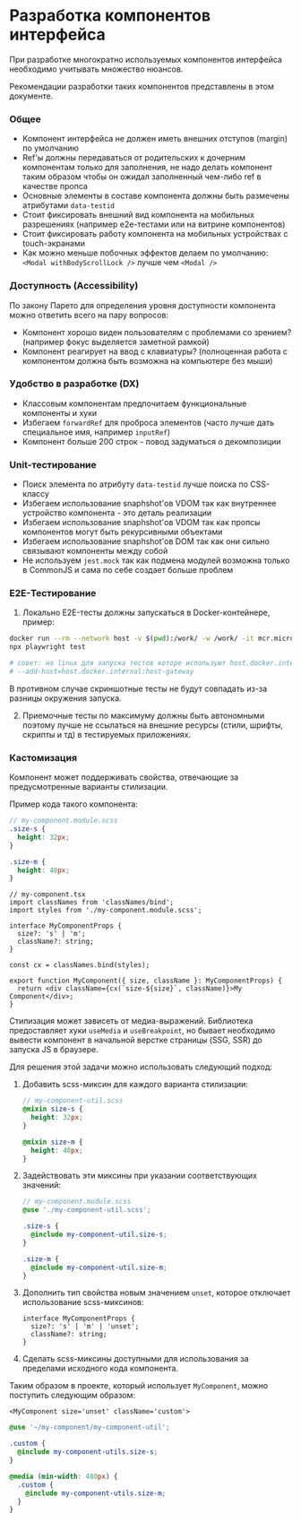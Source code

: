 # Разработка компонентов интерфейса

При разработке многократно используемых компонентов интерфейса необходимо учитывать множество нюансов.

Рекомендации разработки таких компонентов представлены в этом документе.

### Общее

- Компонент интерфейса не должен иметь внешних отступов (margin) по умолчанию
- Ref'ы должны передаваться от родительских к дочерним компонентам только для заполнения, не надо делать компонент таким образом чтобы он ожидал заполненный чем-либо ref в качестве пропса
- Основные элементы в составе компонента должны быть размечены атрибутами `data-testid`
- Стоит фиксировать внешний вид компонента на мобильных разрешениях (например e2e-тестами или на витрине компонентов)
- Стоит фиксировать работу компонента на мобильных устройствах с touch-экранами
- Как можно меньше побочных эффектов делаем по умолчанию: `<Modal withBodyScrollLock />` лучше чем `<Modal />`

### Доступность (Accessibility)

По закону Парето для определения уровня доступности компонента можно ответить всего на пару вопросов:

- Компонент хорошо виден пользователям с проблемами со зрением? (например фокус выделяется заметной рамкой)
- Компонент реагирует на ввод с клавиатуры? (полноценная работа с компонентом должна быть возможна на компьютере без мыши)

### Удобство в разработке (DX)

- Классовым компонентам предпочитаем функциональные компоненты и хуки
- Избегаем `forwardRef` для проброса элементов (часто лучше дать специальное имя, например `inputRef`)
- Компонент больше 200 строк - повод задуматься о декомпозиции

### Unit-тестирование

- Поиск элемента по атрибуту `data-testid` лучше поиска по CSS-классу
- Избегаем использование snaphshot'ов VDOM так как внутреннее устройство компонента - это деталь реализации
- Избегаем использование snaphshot'ов VDOM так как пропсы компонентов могут быть рекурсивными объектами
- Избегаем использование snaphshot'ов DOM так как они сильно связывают компоненты между собой
- Не используем `jest.mock` так как подмена модулей возможна только в CommonJS и сама по себе создает больше проблем

### E2E-Тестирование

1. Локально E2E-тесты должны запускаться в Docker-контейнере, пример:

```sh
docker run --rm --network host -v $(pwd):/work/ -w /work/ -it mcr.microsoft.com/playwright:v1.37.0-jammy /bin/bash
npx playwright test

# совет: на linux для запуска тестов которе используют host.docker.internal можно добавить:
# --add-host=host.docker.internal:host-gateway
```

В противном случае скриншотные тесты не будут совпадать из-за разницы окружения запуска.

2. Приемочные тесты по максимуму должны быть автономными поэтому лучше не ссылаться на внешние ресурсы (стили, шрифты, скрипты и тд) в тестируемых приложениях.

### Кастомизация

Компонент может поддерживать свойства, отвечающие за предусмотренные варианты стилизации.

Пример кода такого компонента:

```scss
// my-component.module.scss
.size-s {
  height: 32px;
}

.size-m {
  height: 48px;
}
```

```tsx
// my-component.tsx
import classNames from 'classNames/bind';
import styles from './my-component.module.scss';

interface MyComponentProps {
  size?: 's' | 'm';
  className?: string;
}

const cx = classNames.bind(styles);

export function MyComponent({ size, className }: MyComponentProps) {
  return <div className={cx(`size-${size}`, className)}>My Component</div>;
}
```

Стилизация может зависеть от медиа-выражений. Библиотека предоставляет хуки `useMedia` и `useBreakpoint`, но бывает необходимо вывести компонент в начальной верстке страницы (SSG, SSR) до запуска JS в браузере.

Для решения этой задачи можно использовать следующий подход:

1. Добавить scss-миксин для каждого варианта стилизации:

   ```scss
   // my-component-util.scss
   @mixin size-s {
     height: 32px;
   }

   @mixin size-m {
     height: 48px;
   }
   ```

1. Задействовать эти миксины при указании соответствующих значений:

   ```scss
   // my-component.module.scss
   @use './my-component-util.scss';

   .size-s {
     @include my-component-util.size-s;
   }

   .size-m {
     @include my-component-util.size-m;
   }
   ```

1. Дополнить тип свойства новым значением `unset`, которое отключает использование scss-миксинов:

   ```tsx
   interface MyComponentProps {
     size?: 's' | 'm' | 'unset';
     className?: string;
   }
   ```

1. Сделать scss-миксины доступными для использования за пределами исходного кода компонента.

Таким образом в проекте, который использует `MyComponent`, можно поступить следующим образом:

```tsx
<MyComponent size='unset' className='custom'>
```

```scss
@use '~/my-component/my-component-util';

.custom {
  @include my-component-utils.size-s;
}

@media (min-width: 480px) {
  .custom {
    @include my-component-utils.size-m;
  }
}
```
